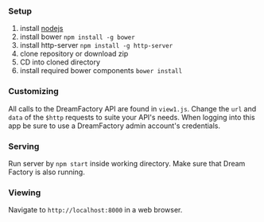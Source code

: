 ### Setup

1. install [nodejs](https://nodejs.org/en/)
2. install bower `npm install -g bower`
3. install http-server `npm install -g http-server`
2. clone repository or download zip
3. CD into cloned directory
5. install required bower components `bower install`

### Customizing

All calls to the DreamFactory API are found in `view1.js`. Change the `url` and `data` of the `$http` requests to suite your API's needs. When logging into this app be sure to use a DreamFactory admin account's credentials.

### Serving

Run server by `npm start` inside working directory. Make sure that Dream Factory is also running.

### Viewing

Navigate to `http://localhost:8000` in a web browser.

